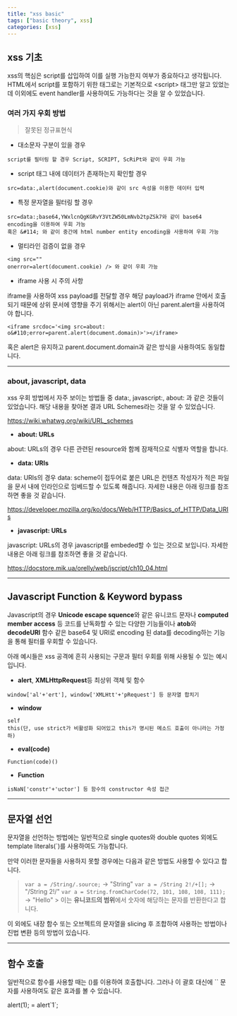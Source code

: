```yaml
---
title: "xss basic"
tags: ["basic theory", xss]
categories: [xss]
---
```


## **xss 기초**

xss의 핵심은 script를 삽입하여 이를 실행 가능한지 여부가 중요하다고 생각됩니다. HTML에서 script를 포함하기 위한 태그로는 기본적으로 \<script\> 태그만 알고 있었는데 이외에도 event handler를 사용하여도 가능하다는 것을 알 수 있었습니다.

### 여러 가지 우회 방법

> 잘못된 정규표현식

- 대소문자 구분이 있을 경우
```
script를 필터링 할 경우 Script, SCRIPT, ScRiPt와 같이 우회 가능
```

- script 태그 내에 데이터가 존재하는지 확인할 경우
```
src=data:,alert(document.cookie)와 같이 src 속성을 이용한 데이터 입력
```

- 특정 문자열을 필터링 할 경우
```
src=data:;base64,YWxlcnQgKGRvY3VtZW50LmNvb2tpZSk7와 같이 base64 encoding을 이용하여 우회 가능
혹은 &#114; 와 같이 중간에 html number entity encoding을 사용하여 우회 가능
```

- 멀티라인 검증이 없을 경우
```
<img src=""
onerror=alert(document.cookie) /> 와 같이 우회 가능
```

- iframe 사용 시 주의 사항

iframe을 사용하여 xss payload를 전달할 경우 해당 payload가 iframe 안에서 호출되기 때문에 상위 문서에 영향을 주기 위해서는 alert이 아닌 parent.alert을 사용하여야 합니다.

`<iframe srcdoc='<img src=about: o&#110;error=parent.alert(document.domain)>'></iframe>`

혹은 alert은 유지하고 parent.document.domain과 같은 방식을 사용하여도 동일합니다.


* * *

### about, javascript, data

xss 우회 방법에서 자주 보이는 방법들 중 data:, javascript:, about: 과 같은 것들이 있었습니다. 해당 내용을 찾아본 결과 URL Schemes라는 것을 알 수 있었습니다.

<https://wiki.whatwg.org/wiki/URL_schemes>

- **about: URLs**

about: URLs의 경우 다른 관련된 resource와 함께 잠재적으로 식별자 역할을 합니다. 

- **data: URIs**

data: URIs의 경우 data: scheme이 접두어로 붙은 URL은 컨텐츠 작성자가 적은 파일을 문서 내에 인라인으로 임베드할 수 있도록 해줍니다. 자세한 내용은 아래 링크를 참조하면 좋을 것 같습니다.

<https://developer.mozilla.org/ko/docs/Web/HTTP/Basics_of_HTTP/Data_URIs>

- **javascript: URLs**

javascript: URLs의 경우 javascript를 embeded할 수 있는 것으로 보입니다. 자세한 내용은 아래 링크를 참조하면 좋을 것 같습니다.

<https://docstore.mik.ua/orelly/web/jscript/ch10_04.html>

* * *

## Javascript Function & Keyword bypass

Javascript의 경우 **Unicode escape squence**와 같은 유니코드 문자나 **computed member access** 등 코드를 난독화할 수 있는 다양한 기능들이나 **atob**와 **decodeURI** 함수 같은 base64 및 URI로 encoding 된 data를 decoding하는 기능을 통해 필터를 우회할 수 있습니다.

아래 예시들은 xss 공격에 흔히 사용되는 구문과 필터 우회를 위해 사용될 수 있는 예시입니다.

- **alert**, **XMLHttpRequest**등 최상위 객체 및 함수

```
window['al'+'ert'], window['XMLHtt'+'pRequest'] 등 문자열 합치기
```

- **window**

```
self
this(단, use strict가 비활성화 되어있고 this가 명시된 메소드 호출이 아니라는 가정 하)
```

- **eval(code)**

```
Function(code)()
```

- **Function**

```
isNaN['constr'+'uctor'] 등 함수의 constructor 속성 접근
```

* * *

## 문자열 선언

문자열을 선언하는 방법에는 일반적으로 single quotes와 double quotes 외에도 template literals(\`)를 사용하여도 가능합니다.

만약 이러한 문자들을 사용하지 못할 경우에는 다음과 같은 방법도 사용할 수 있다고 합니다.

>`var a = /String/.source;`	-> "String"
>`var a = /String 2!/+[];`	-> "/String 2!/"
>`var a = String.fromCharCode(72, 101, 108, 108, 111);`	-> "Hello"
	> 이는 **유니코드의 범위**에서 숫자에 해당하는 문자를 반환한다고 합니다.

이 외에도 내장 함수 또는 오브젝트의 문자열을 slicing 후 조합하여 사용하는 방법이나 진법 변환 등의 방법이 있습니다.

* * *

## 함수 호출

일반적으로 함수를 사용할 때는 ()를 이용하여 호출합니다. 그러나 이 괄호 대신에 \`\` 문자를 사용하여도 같은 효과를 볼 수 있습니다.

alert(1); = alert\`1\`;


